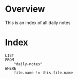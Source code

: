 # Overview
This is an index of all daily notes

# Index
```dataview
LIST
FROM
	"daily-notes"
WHERE
	file.name != this.file.name
```
